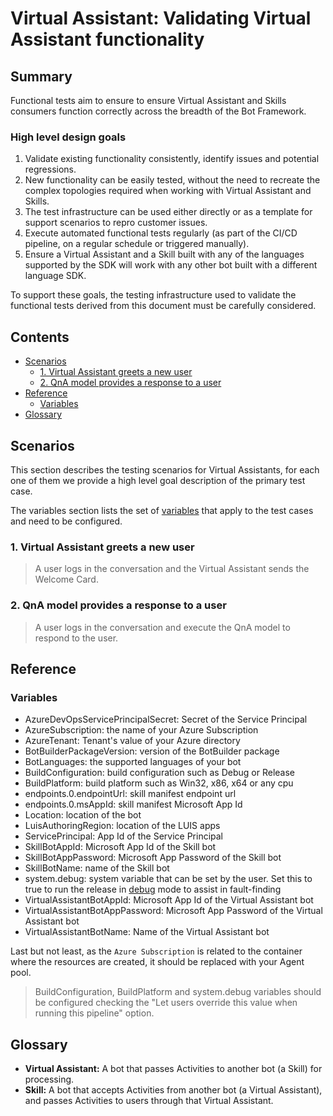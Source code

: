 # Virtual Assistant: Validating Virtual Assistant functionality

## Summary

Functional tests aim to ensure to ensure Virtual Assistant and Skills consumers function correctly across the breadth of the Bot Framework.

### High level design goals

1. Validate existing functionality consistently, identify issues and potential regressions.
2. New functionality can be easily tested, without the need to recreate the complex topologies required when working with Virtual Assistant and Skills.
3. The test infrastructure can be used either directly or as a template for support scenarios to repro customer issues.
4. Execute automated functional tests regularly (as part of the CI/CD pipeline, on a regular schedule or triggered manually).
5. Ensure a Virtual Assistant and a Skill built with any of the languages supported by the SDK will work with any other bot built with a different language SDK.

To support these goals, the testing infrastructure used to validate the functional tests derived from this document must be carefully considered.

## Contents

- [Scenarios](#scenarios)
    - [1. Virtual Assistant greets a new user](#1-virtual-assistant-greets-a-new-user)
    - [2. QnA model provides a response to a user](#2-qna-model-provides-a-response-to-a-user)
- [Reference](#reference)
    - [Variables](#variables)
- [Glossary](#glossary)

## Scenarios

This section describes the testing scenarios for Virtual Assistants, for each one of them we provide a high level goal description of the primary test case.

The variables section lists the set of [variables](#variables) that apply to the test cases and need to be configured.

### 1. Virtual Assistant greets a new user

> A user logs in the conversation and the Virtual Assistant sends the Welcome Card.

### 2. QnA model provides a response to a user

> A user logs in the conversation and execute the QnA model to respond to the user.

## Reference

### Variables
- AzureDevOpsServicePrincipalSecret: Secret of the Service Principal
- AzureSubscription: the name of your Azure Subscription
- AzureTenant: Tenant's value of your Azure directory
- BotBuilderPackageVersion: version of the BotBuilder package
- BotLanguages: the supported languages of your bot
- BuildConfiguration: build configuration such as Debug or Release
- BuildPlatform: build platform such as Win32, x86, x64 or any cpu
- endpoints.0.endpointUrl: skill manifest endpoint url
- endpoints.0.msAppId: skill manifest Microsoft App Id
- Location: location of the bot
- LuisAuthoringRegion: location of the LUIS apps
- ServicePrincipal: App Id of the Service Principal
- SkillBotAppId: Microsoft App Id of the Skill bot
- SkillBotAppPassword: Microsoft App Password of the Skill bot
- SkillBotName: name of the Skill bot
- system.debug: system variable that can be set by the user. Set this to true to run the release in [debug](https://docs.microsoft.com/en-us/azure/devops/pipelines/release/variables?view=azure-devops&tabs=batch#debug-mode) mode to assist in fault-finding
- VirtualAssistantBotAppId: Microsoft App Id of the Virtual Assistant bot
- VirtualAssistantBotAppPassword: Microsoft App Password of the Virtual Assistant bot
- VirtualAssistantBotName: Name of the Virtual Assistant bot

Last but not least, as the `Azure Subscription` is related to the container where the resources are created, it should be replaced with your Agent pool.

> BuildConfiguration, BuildPlatform and system.debug variables should be configured checking the "Let users override this value when running this pipeline" option.

## Glossary
- **Virtual Assistant:** A bot that passes Activities to another bot (a Skill) for processing.
- **Skill:** A bot that accepts Activities from another bot (a Virtual Assistant), and passes Activities to users through that Virtual Assistant.